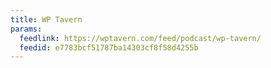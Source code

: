 ```yaml
---
title: WP Tavern
params:
  feedlink: https://wptavern.com/feed/podcast/wp-tavern/
  feedid: e7783bcf51787ba14303cf8f58d4255b
---
```

